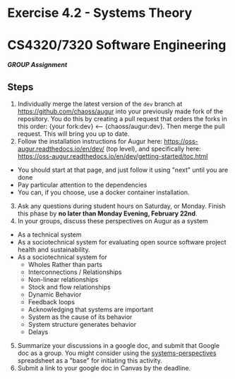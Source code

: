 # Exercise 4.2 - Systems Theory
# CS4320/7320 Software Engineering
***GROUP Assignment***

## Steps
1. Individually merge the latest version of the `dev` branch at https://github.com/chaoss/augur into your previously made fork of the repository. You do this by creating a pull request that orders the forks in this order: {your fork:dev} <-- {chaoss/augur:dev}. Then merge the pull request. This will bring you up to date. 
2. Follow the installation instructions for Augur here: https://oss-augur.readthedocs.io/en/dev/  (top level), and specifically here: https://oss-augur.readthedocs.io/en/dev/getting-started/toc.html
 - You should start at that page, and just follow it using "next" until you are done
 - Pay particular attention to the dependencies
 - You can, if you choose, use a docker container installation. 
3. Ask any questions during student hours on Saturday, or Monday. Finish this phase by **no later than Monday Evening, February 22nd**. 
4. In your groups, discuss these perspectives on Augur as a system
 - As a technical system
 - As a sociotechnical system for evaluating open source software project health and sustainability. 
 - As a sociotechnical system for 
    - Wholes Rather than parts  
    - Interconnections / Relationships   
    - Non-linear relationships    
    - Stock and flow relationships    
    - Dynamic Behavior    
    - Feedback loops  
    - Acknowledging that systems are important    
    - System as the cause of its behavior 
    - System structure generates behavior 
    - Delays
5. Summarize your discussions in a google doc, and submit that Google doc as a group.  You might consider using the [systems-perspectives](../readings/systems-perspectives.xlsx) spreadsheet as a "base" for initiating this activity. 
6. Submit a link to your google doc in Canvas by the deadline. 
